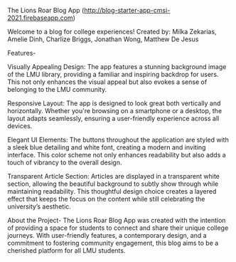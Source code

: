 The Lions Roar Blog App (http://blog-starter-app-cmsi-2021.firebaseapp.com)

Welcome to a blog for college experiences! Created by: Milka Zekarias, Amelie Dinh, Charlize Briggs, Jonathan Wong, Matthew De Jesus

Features-

Visually Appealing Design: The app features a stunning background image of the LMU library, providing a familiar and inspiring backdrop for users. This not only enhances the visual appeal but also evokes a sense of belonging to the LMU community.

Responsive Layout: The app is designed to look great both vertically and horizontally. Whether you're browsing on a smartphone or a desktop, the layout adapts seamlessly, ensuring a user-friendly experience across all devices.

Elegant UI Elements: The buttons throughout the application are styled with a sleek blue detailing and white font, creating a modern and inviting interface. This color scheme not only enhances readability but also adds a touch of vibrancy to the overall design.

Transparent Article Section: Articles are displayed in a transparent white section, allowing the beautiful background to subtly show through while maintaining readability. This thoughtful design choice creates a layered effect that keeps the focus on the content while still celebrating the university’s aesthetic.

About the Project-
The Lions Roar Blog App was created with the intention of providing a space for students to connect and share their unique college journeys. With user-friendly features, a contemporary design, and a commitment to fostering community engagement, this blog aims to be a cherished platform for all LMU students.
